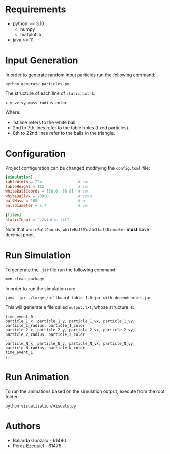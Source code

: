 # Requirements

- python >= 3.10
  - numpy
  - matplotlib
- java >= 11

# Input Generation

In order to generate random input particles run the following command:

```shell
python generate_particles.py
```

The structure of each line of `static.txt` is:

```
x y vx vy mass radius color
```

Where:

- 1st line refers to the white ball.
- 2nd to 7th lines refer to the table holes (fixed particles).
- 8th to 22nd lines refer to the balls in the triangle.

# Configuration

Project configuration can be changed modifying the `config.toml` file:

```toml
[simulation]
tableWidth = 224                # cm
tableHeight = 112               # cm
whiteBallCoords = [56.0, 56.0]  # cm
whiteBallVx = 200.0             # cm/s
ballMass = 165                  # g
ballDiameter = 5.7              # cm

[files]
staticInput = "./static.txt"
```

Note that `whiteBallCoords`, `whiteBallVx` and `ballDiameter` **must** have decimal point.

# Run Simulation

To generate the `.jar` file run the following command:

```shell  
mvn clean package
```

In order to run the simulation run:

```shell
java -jar ./target/billboard-table-1.0-jar-with-dependencies.jar
```

This will generate a file called `output.txt`, whose structure is:

```
time_event_0
particle_1_x, particle_1_y, particle_1_vx, particle_1_vy, particle_1_radius, particle_1_color
particle_2_x, particle_2_y, particle_2_vx, particle_2_vy, particle_2_radius, particle_2_color
...
particle_N_x, particle_N_y, particle_N_vx, particle_N_vy, particle_N_radius, particle_N_color
time_event_1
...
```

# Run Animation

To run the animations based on the simulation output, execute from the root folder:

```shell
python visualization/visuals.py
```

# Authors

- Baliarda Gonzalo - 61490
- Pérez Ezequiel - 61475
